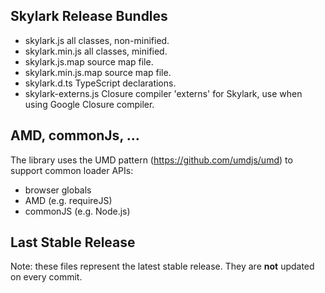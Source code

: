 ## Skylark Release Bundles

- skylark.js          all classes, non-minified.
- skylark.min.js      all classes, minified.
- skylark.js.map      source map file.
- skylark.min.js.map  source map file.
- skylark.d.ts        TypeScript declarations.
- skylark-externs.js  Closure compiler 'externs' for Skylark, use when using Google Closure compiler.

## AMD, commonJs, ...
The library uses the UMD pattern (https://github.com/umdjs/umd) to support
common loader APIs:
- browser globals
- AMD (e.g. requireJS)
- commonJS (e.g. Node.js)


## Last Stable Release
Note: these files represent the latest stable release. They are
**not** updated on every commit.
